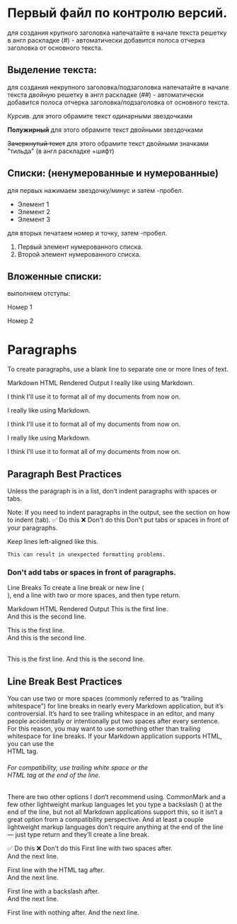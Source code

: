 # Первый файл по контролю версий.

для создания крупного заголовка напечатайте в начале текста решетку в англ раскладке (#) - автоматически добавится полоса отчерка заголовка от основного текста.

## Выделение текста:
для создания некрупного заголовка/подзаголовка напечатайте в начале текста двойную решетку в англ раскладке (##) - автоматически добавится полоса отчерка заголовка/подзаголовка от основного текста.

*Курсив.* для этого обрамите текст одинарными звездочками

**Полужирный** для этого обрамите текст двойными звездочками

~~Зачеркнутый текст~~ для этого обрамите текст двойными значками "тильда" (в англ раскладке +шифт)

## Списки: (ненумерованные и нумерованные)

для первых нажимаем звездочку/минус и затем -пробел.

* Элемент 1
* Элемент 2
* Элемент 3

для вторых печатаем номер и точку, затем -пробел.

1. Первый элемент нумерованного списка.
2. Второй элемент нумерованного списка.

## Вложенные списки:
выполняем отступы:

 Номер 1

 Номер 2


# Paragraphs
To create paragraphs, use a blank line to separate one or more lines of text.

Markdown	HTML	Rendered Output
I really like using Markdown.

I think I'll use it to format all of my documents from now on.	<p>I really like using Markdown.</p>

<p>I think I'll use it to format all of my documents from now on.</p>	
I really like using Markdown.

I think I'll use it to format all of my documents from now on.

## Paragraph Best Practices
Unless the paragraph is in a list, don’t indent paragraphs with spaces or tabs.

 Note: If you need to indent paragraphs in the output, see the section on how to indent (tab).
✅  Do this	❌  Don't do this
Don't put tabs or spaces in front of your paragraphs.

Keep lines left-aligned like this.

    This can result in unexpected formatting problems.

  ### Don't add tabs or spaces in front of paragraphs.
Line Breaks
To create a line break or new line (<br>), end a line with two or more spaces, and then type return.

Markdown	HTML	Rendered Output
This is the first line.  
And this is the second line.	<p>This is the first line.<br>
And this is the second line.</p>	
This is the first line.
And this is the second line.

## Line Break Best Practices
You can use two or more spaces (commonly referred to as “trailing whitespace”) for line breaks in nearly every Markdown application, but it’s controversial. It’s hard to see trailing whitespace in an editor, and many people accidentally or intentionally put two spaces after every sentence. For this reason, you may want to use something other than trailing whitespace for line breaks. If your Markdown application supports HTML, you can use the <br> HTML tag.

###### For compatibility, use trailing white space or the <br> HTML tag at the end of the line.

There are two other options I don’t recommend using. CommonMark and a few other lightweight markup languages let you type a backslash (\) at the end of the line, but not all Markdown applications support this, so it isn’t a great option from a compatibility perspective. And at least a couple lightweight markup languages don’t require anything at the end of the line — just type return and they’ll create a line break.

✅  Do this	❌  Don't do this
First line with two spaces after.  
And the next line.

First line with the HTML tag after.<br>
And the next line.

First line with a backslash after.\
And the next line.

First line with nothing after.
And the next line.